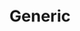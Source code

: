 ---
title: "Generic"
description: "Articles that don't quite fit in with the others."
slug: "test"
image: "generic.jpg"
style:
    background: "#2a9d8f"
    color: "#fff"
---